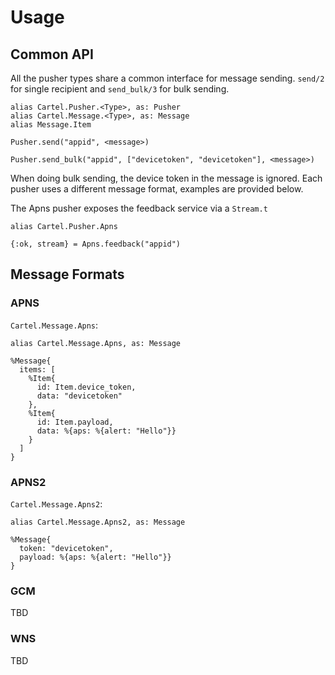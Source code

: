 # Usage

## Common API

All the pusher types share a common interface for message sending.
`send/2` for single recipient and `send_bulk/3` for bulk sending.

    alias Cartel.Pusher.<Type>, as: Pusher
    alias Cartel.Message.<Type>, as: Message
    alias Message.Item

    Pusher.send("appid", <message>)

    Pusher.send_bulk("appid", ["devicetoken", "devicetoken"], <message>)

When doing bulk sending, the device token in the message is ignored.
Each pusher uses a different message format, examples are provided below.

The Apns pusher exposes the feedback service via a `Stream.t`

    alias Cartel.Pusher.Apns

    {:ok, stream} = Apns.feedback("appid")


## Message Formats

### APNS

`Cartel.Message.Apns`:

    alias Cartel.Message.Apns, as: Message

    %Message{
      items: [
        %Item{
          id: Item.device_token,
          data: "devicetoken"
        },
        %Item{
          id: Item.payload,
          data: %{aps: %{alert: "Hello"}}
        }
      ]
    }

### APNS2

`Cartel.Message.Apns2`:

    alias Cartel.Message.Apns2, as: Message

    %Message{
      token: "devicetoken",
      payload: %{aps: %{alert: "Hello"}}
    }

### GCM

TBD

### WNS

TBD
